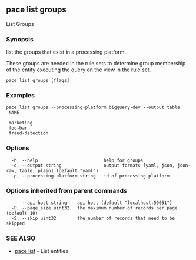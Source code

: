 ## pace list groups

List Groups

### Synopsis

list the groups that exist in a processing platform.

These groups are needed in the rule sets to determine group membership of the
entity executing the query on the view in the rule set.

```
pace list groups [flags]
```

### Examples

```
pace list groups --processing-platform bigquery-dev --output table
 NAME

 marketing
 foo-bar
 fraud-detection
```

### Options

```
  -h, --help                         help for groups
  -o, --output string                output formats [yaml, json, json-raw, table, plain] (default "yaml")
  -p, --processing-platform string   id of processing platform
```

### Options inherited from parent commands

```
      --api-host string    api host (default "localhost:50051")
  -P, --page_size uint32   the maximum number of records per page (default 10)
  -S, --skip uint32        the number of records that need to be skipped
```

### SEE ALSO

* [pace list](pace_list.md)	 - List entities

